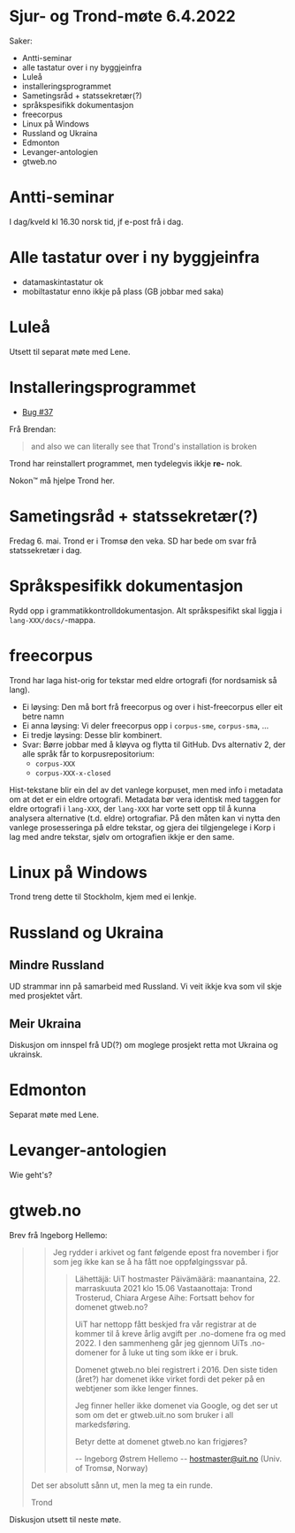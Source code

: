 # Sjur- og Trond-møte 6.4.2022

Saker:
- Antti-seminar
- alle tastatur over i ny byggjeinfra
- Luleå
- installeringsprogrammet
- Sametingsråd + statssekretær(?)
- språkspesifikk dokumentasjon
- freecorpus
- Linux på Windows
- Russland og Ukraina
- Edmonton
- Levanger-antologien
- gtweb.no

# Antti-seminar

I dag/kveld kl 16.30 norsk tid, jf e-post frå i dag.

# Alle tastatur over i ny byggjeinfra

- datamaskintastatur ok
- mobiltastatur enno ikkje på plass (GB jobbar med saka)

# Luleå

Utsett til separat møte med Lene.

# Installeringsprogrammet

- [Bug #37](https://github.com/divvun/divvun-manager-windows/issues/37)

Frå Brendan:

> and also we can literally see that Trond's installation is broken

Trond har reinstallert programmet, men tydelegvis ikkje **re-** nok.

Nokon™ må hjelpe Trond her.

# Sametingsråd + statssekretær(?)

Fredag 6. mai. Trond er i Tromsø den veka. SD har bede om svar frå statssekretær i dag.

# Språkspesifikk dokumentasjon

Rydd opp i grammatikkontrolldokumentasjon. Alt språkspesifikt skal liggja i `lang-XXX/docs/`-mappa.

# freecorpus

Trond har laga hist-orig for tekstar med eldre ortografi (for nordsamisk så lang).

- Ei løysing: 
Den må bort frå freecorpus og over i hist-freecorpus eller eit betre namn
- Ei anna løysing:
Vi deler freecorpus opp i `corpus-sme`, `corpus-sma`, ...
- Ei tredje løysing:
Desse blir kombinert.
- Svar:
Børre jobbar med å kløyva og flytta til GitHub. Dvs alternativ 2, der alle språk får to korpusrepositorium:
    - `corpus-XXX`
    - `corpus-XXX-x-closed`

Hist-tekstane blir ein del av det vanlege korpuset, men med info i metadata om at det er ein eldre ortografi. Metadata bør vera identisk med taggen for eldre ortografi i `lang-XXX`, der `lang-XXX` har vorte sett opp til å kunna analysera alternative (t.d. eldre) ortografiar. På den måten kan vi nytta den vanlege prosesseringa på eldre tekstar, og gjera dei tilgjengelege i Korp i lag med andre tekstar, sjølv om ortografien ikkje er den same.

# Linux på Windows 

Trond treng dette til Stockholm, kjem med ei lenkje.

# Russland og Ukraina

## Mindre Russland
UD strammar inn på samarbeid med Russland. Vi veit ikkje kva som vil skje med prosjektet vårt.

## Meir Ukraina

Diskusjon om innspel frå UD(?) om moglege prosjekt retta mot Ukraina og ukrainsk.

# Edmonton

Separat møte med Lene.

# Levanger-antologien

Wie geht's?

# gtweb.no

Brev frå Ingeborg Hellemo:

> > Jeg rydder i arkivet og fant følgende epost fra november i fjor som jeg ikke kan se å ha fått noe oppfølgingssvar på.
> >
> >
> > > Lähettäjä: UiT hostmaster
> > > Päivämäärä: maanantaina, 22. marraskuuta 2021 klo 15.06
> > > Vastaanottaja: Trond Trosterud, Chiara Argese
> > > Aihe: Fortsatt behov for domenet gtweb.no?
> > > 
> > > UiT har nettopp fått beskjed fra vår registrar at de kommer til å kreve årlig
> > > avgift per .no-domene fra og med 2022. I den sammenheng går jeg gjennom UiTs
> > > .no-domener for å luke ut ting som ikke er i bruk.
> > >
> > > Domenet gtweb.no blei registrert i 2016. Den siste tiden (året?) har domenet
> > > ikke virket fordi det peker på en webtjener som ikke lenger finnes.
> > > 
> > > Jeg finner heller ikke domenet via Google, og det ser ut som om det er
> > > gtweb.uit.no som bruker i all markedsføring.
> > > 
> > > 
> > > Betyr dette at domenet gtweb.no kan frigjøres?
> > > 
> > > 
> > > --
> > > Ingeborg Østrem Hellemo  --  hostmaster@uit.no  (Univ. of Tromsø, Norway)
> 
> Det ser absolutt sånn ut, men la meg ta ein runde.
> 
> Trond

Diskusjon utsett til neste møte.
